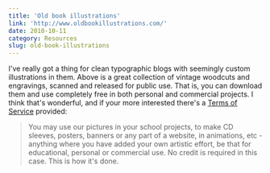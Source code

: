 ```yaml
---
title: 'Old book illustrations'
link: 'http://www.oldbookillustrations.com/'
date: 2010-10-11
category: Resources
slug: old-book-illustrations
---
```


I've really got a thing for clean typographic blogs with seemingly custom illustrations in them. Above is a great collection of vintage woodcuts and engravings, scanned and released for public use. That is, you can download them and use completely free in both personal and commercial projects. I think that's wonderful, and if your more interested there's a [Terms of Service](http://www.oldbookillustrations.com/pages/terms-of-use.php?lng=en) provided:

> You may use our pictures in your school projects, to make CD sleeves, posters, banners or any part of a website, in animations, etc - anything where you have added your own artistic effort, be that for educational, personal or commercial use. No credit is required in this case.
This is how it's done.
